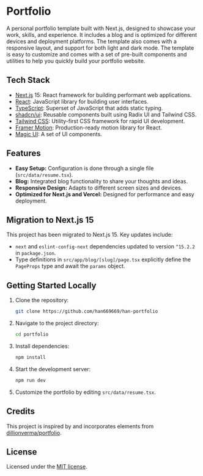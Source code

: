 # Portfolio

A personal portfolio template built with Next.js, designed to showcase your work, skills, and experience. It includes a blog and is optimized for different devices and deployment platforms. The template also comes with a responsive layout, and support for both light and dark mode. The template is easy to customize and comes with a set of pre-built components and utilities to help you quickly build your portfolio website.

## Tech Stack

-   [Next.js](https://nextjs.org/) 15: React framework for building performant web applications.
-   [React](https://reactjs.org/): JavaScript library for building user interfaces.
-   [TypeScript](https://www.typescriptlang.org/): Superset of JavaScript that adds static typing.
-   [shadcn/ui](https://ui.shadcn.com/): Reusable components built using Radix UI and Tailwind CSS.
-   [Tailwind CSS](https://tailwindcss.com/): Utility-first CSS framework for rapid UI development.
-   [Framer Motion](https://www.framer.com/motion/): Production-ready motion library for React.
-   [Magic UI](https://magicui.design/): A set of UI components.

## Features

-   **Easy Setup:** Configuration is done through a single file (`src/data/resume.tsx`).
-   **Blog:** Integrated blog functionality to share your thoughts and ideas.
-   **Responsive Design:** Adapts to different screen sizes and devices.
-   **Optimized for Next.js and Vercel:** Designed for performance and easy deployment.

## Migration to Next.js 15

This project has been migrated to Next.js 15. Key updates include:

-   `next` and `eslint-config-next` dependencies updated to version `^15.2.2` in `package.json`.
-   Type definitions in `src/app/blog/[slug]/page.tsx` explicitly define the `PageProps` type and await the `params` object.

## Getting Started Locally

1.  Clone the repository:

    ```bash
    git clone https://github.com/han669669/han-portfolio
    ```

2.  Navigate to the project directory:

    ```bash
    cd portfolio
    ```

3.  Install dependencies:

    ```bash
    npm install
    ```

4.  Start the development server:

    ```bash
    npm run dev
    ```

5.  Customize the portfolio by editing `src/data/resume.tsx`.

## Credits

This project is inspired by and incorporates elements from [dillionverma/portfolio](https://github.com/dillionverma/portfolio).

## License

Licensed under the [MIT license](https://github.com/dillionverma/portfolio/blob/main/LICENSE.md).
